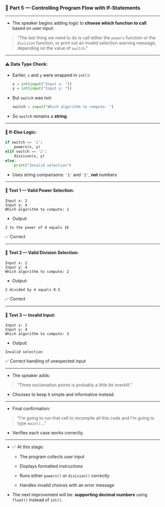### 📘 **Part 5 — Controlling Program Flow with If-Statements**

---

- The speaker begins adding logic to **choose which function to call** based on user input:
    

> “The last thing we need to do is call either the `powers` function or the `division` function, or print out an invalid selection warning message, depending on the value of `switch`.”

---

#### ⚠️ Data Type Check:

- Earlier, `x` and `y` were wrapped in `int()`:
    
    ```python
    x = int(input("Input x: "))
    y = int(input("Input y: "))
    ```
    
- But `switch` was not:
    
    ```python
    switch = input("Which algorithm to compute: ")
    ```
    
- So `switch` remains a **string**.
    

---

#### 🔁 If-Else Logic:

```python
if switch == '1':
    powers(x, y)
elif switch == '2':
    division(x, y)
else:
    print("Invalid selection")
```

- Uses string comparisons: `'1'` and `'2'`, **not** numbers
    

---

#### 🧪 Test 1 — Valid Power Selection:

```plaintext
Input x: 2  
Input y: 4  
Which algorithm to compute: 1
```

- Output:
    

```
2 to the power of 4 equals 16
```

✅ Correct

---

#### 🧪 Test 2 — Valid Division Selection:

```plaintext
Input x: 2  
Input y: 4  
Which algorithm to compute: 2
```

- Output:
    

```
2 divided by 4 equals 0.5
```

✅ Correct

---

#### 🧪 Test 3 — Invalid Input:

```plaintext
Input x: 2  
Input y: 4  
Which algorithm to compute: 3
```

- Output:
    

```
Invalid selection
```

✅ Correct handling of unexpected input

---

- The speaker adds:
    

> “Three exclamation points is probably a little bit overkill.”

- Chooses to keep it simple and informative instead.
    

---

- Final confirmation:
    

> “I'm going to run that cell to recompile all this code and I'm going to type `main()`...”

- Verifies each case works correctly.
    

---

- ✅ At this stage:
    
    - The program collects user input
        
    - Displays formatted instructions
        
    - Runs either `powers()` or `division()` correctly
        
    - Handles invalid choices with an error message
        
- The next improvement will be: **supporting decimal numbers** using `float()` instead of `int()`.